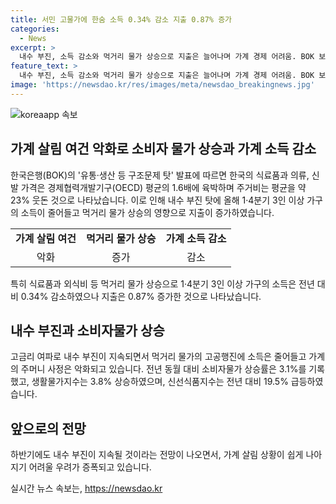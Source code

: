 ```yaml
---
title: 서민 고물가에 한숨 소득 0.34% 감소 지출 0.87% 증가
categories:
  - News
excerpt: >
  내수 부진, 소득 감소와 먹거리 물가 상승으로 지출은 늘어나며 가계 경제 어려움. BOK 보고서에 따르면 음식가격 1.6배, 주거비는 OECD평균보다 23% 비쌈. 3인 이상 가구 소득 감소와 식료품·외식비 등 먹거리 물가 상승에 따라 지출 증가. 식료품 지출 4.8%, 외식비 6.29% 상승. 소비자물가 상승률 3.1%, 생활물가지수 3.8% 올라내수 부진 지속되면 가계 경제 여전히 힘들 것 우려.
feature_text: >
  내수 부진, 소득 감소와 먹거리 물가 상승으로 지출은 늘어나며 가계 경제 어려움. BOK 보고서에 따르면 음식가격 1.6배, 주거비는 OECD평균보다 23% 비쌈. 3인 이상 가구 소득 감소와 식료품·외식비 등 먹거리 물가 상승에 따라 지출 증가. 식료품 지출 4.8%, 외식비 6.29% 상승. 소비자물가 상승률 3.1%, 생활물가지수 3.8% 올라내수 부진 지속되면 가계 경제 여전히 힘들 것 우려.
image: 'https://newsdao.kr/res/images/meta/newsdao_breakingnews.jpg'
---
```


<p><img src="https://newsdao.kr/res/images/meta/newsdao_breakingnews.jpg" alt="koreaapp 속보" /></p>

<h2 data-ke-size="size26">가계 살림 여건 악화로 소비자 물가 상승과 가계 소득 감소</h2>

<p data-ke-size="size16">한국은행(BOK)의 '유통·생산 등 구조문제 탓' 발표에 따르면 한국의 식료품과 의류, 신발 가격은 경제협력개발기구(OECD) 평균의 1.6배에 육박하며 주거비는 평균을 약 23% 웃돈 것으로 나타났습니다. 이로 인해 내수 부진 탓에 올해 1·4분기 3인 이상 가구의 소득이 줄어들고 먹거리 물가 상승의 영향으로 지출이 증가하였습니다.</p>

<table>
  <tr>
    <td style="text-align: center; height: 17px;"><b>가계 살림 여건</b></td>
    <td style="text-align: center; height: 17px;"><b>먹거리 물가 상승</b></td>
    <td style="text-align: center; height: 17px;"><b>가계 소득 감소</b></td>
  </tr>
  <tr>
    <td style="text-align: center; height: 17px;">악화</td>
    <td style="text-align: center; height: 17px;">증가</td>
    <td style="text-align: center; height: 17px;">감소</td>
  </tr>
</table>

<p data-ke-size="size16">특히 식료품과 외식비 등 먹거리 물가 상승으로 1·4분기 3인 이상 가구의 소득은 전년 대비 0.34% 감소하였으나 지출은 0.87% 증가한 것으로 나타났습니다.</p>

<h2 data-ke-size="size26">내수 부진과 소비자물가 상승</h2>

<p data-ke-size="size16">고금리 여파로 내수 부진이 지속되면서 먹거리 물가의 고공행진에 소득은 줄어들고 가계의 주머니 사정은 악화되고 있습니다. 전년 동월 대비 소비자물가 상승률은 3.1%를 기록했고, 생활물가지수는 3.8% 상승하였으며, 신선식품지수는 전년 대비 19.5% 급등하였습니다.</p>

<h2 data-ke-size="size26">앞으로의 전망</h2>

<p data-ke-size="size16">하반기에도 내수 부진이 지속될 것이라는 전망이 나오면서, 가계 살림 상황이 쉽게 나아지기 어려울 우려가 증폭되고 있습니다.</p>
실시간 뉴스 속보는, <a href="https://newsdao.kr" rel="dofollow">https://newsdao.kr</a>



